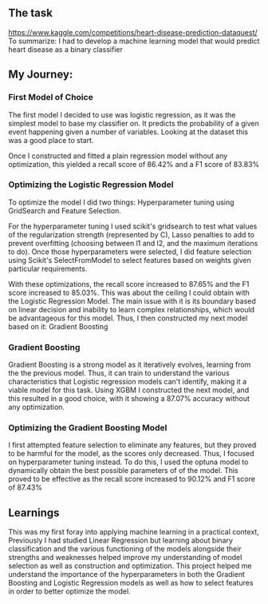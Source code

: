 
## The task
https://www.kaggle.com/competitions/heart-disease-prediction-dataquest/
To summarize: I had to develop a machine learning model that would predict heart
disease as a binary classifier

## My Journey:

### First Model of Choice
The first model I decided to use was logistic regression, as it was the simplest
model to base my classifier on. It predicts the probability of a given event
happening given a number of variables. Looking at the dataset this was a good
place to start.

Once I constructed and fitted a plain regression model without any
optimization, this yielded a recall score of 86.42% and a F1 score of 83.83%

### Optimizing the Logistic Regression Model
To optimize the model I did two things: Hyperparameter tuning using GridSearch
and Feature Selection.

For the hyperparameter tuning I used scikit's gridsearch to test what values of
the regularization strength (represented by C), Lasso penalties to add to
prevent overfitting (choosing between l1 and l2, and the maximum iterations to
do). Once those hyperparameters were selected, I did feature selection using
Scikit's SelectFromModel to select features based on weights given
particular requirements.

With these optimizations, the recall score increased to 87.65% and the F1 score
increased to 85.03%. This was about the ceiling I could obtain with the Logistic 
Regression Model. The main issue with it is its boundary based on linear decision 
and inability to learn complex relationships, which would be advantageous for 
this model. Thus, I then constructed my next model based on it: Gradient Boosting

### Gradient Boosting
Gradient Boosting is a strong model as it iteratively evolves, learning from the 
the previous model. Thus, it can train to understand the various characteristics 
that Logistic regression models can't identify, making it a viable model for this 
task. Using XGBM I constructed the next model, and this resulted in a good choice, 
with it showing a 87.07% accuracy without any optimization.

### Optimizing the Gradient Boosting Model
I first attempted feature selection to eliminate any features, but they proved 
to be harmful for the model, as the scores only decreased. Thus, I focused on
hyperparameter tuning instead. To do this, I used the optuna model to dynamically
obtain the best possible parameters of of the model. This proved to be effective
as the recall score increased to 90.12% and F1 score of 87.43%


## Learnings

This was my first foray into applying machine learning in a practical context,
Previously I had studied Linear Regression but learning about binary classification
and the various functioning of the models alongside their strengths and weaknesses
helped improve my understanding of model selection as well as construction and
optimization. This project helped me understand the importance of the hyperparameters
in both the Gradient Boosting and Logistic Regression models as well as how to 
select features in order to better optimize the model.
